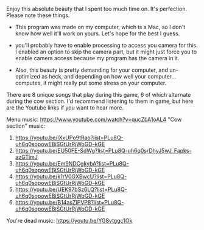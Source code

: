 Enjoy this absolute beauty that I spent too much time on. It's perfection. Please note these things.

- This program was made on my computer, which is a Mac, so I don't know how well it'll work on yours. Let's hope for the best I guess.

- you'll probably have to enable processing to access you camera for this. I enabled an option to skip the camera part, but it might just force you to enable camera access because my program has the camera in it.

- Also, this beauty is pretty demanding for your computer, and un-optimized as heck, and depending on how well your computer... computes, it might really put some stress on your computer. 

There are 8 unique songs that play during this game, 6 of which alternate during the cow section. I'd recommend listening to them in game, but here are the Youtube links if you want to hear more.

Menu music: https://www.youtube.com/watch?v=qucZbA1oAL4
"Cow section" music:
1. https://youtu.be/lXxUPo9tRao?list=PLu8Q-uh6q0sopowEBiSGtUrRjWoGD-kGE
2. https://youtu.be/EU50FE-SdWg?list=PLu8Q-uh6q0srDhyJ5wJ_Fapks-azGTimJ
3. https://youtu.be/Em9NDCgkybA?list=PLu8Q-uh6q0sopowEBiSGtUrRjWoGD-kGE
4. https://youtu.be/k1rV0GXBwcU?list=PLu8Q-uh6q0sopowEBiSGtUrRjWoGD-kGE
5. https://youtu.be/UEK97bSz6LQ?list=PLu8Q-uh6q0sopowEBiSGtUrRjWoGD-kGE
6. https://youtu.be/B14asZIPVP8?list=PLu8Q-uh6q0sopowEBiSGtUrRjWoGD-kGE

You're dead music: https://youtu.be/YG8vtggc1Ok

  


